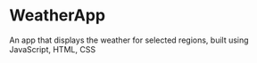 # WeatherApp
An app that displays the weather for selected regions, built using JavaScript, HTML, CSS
